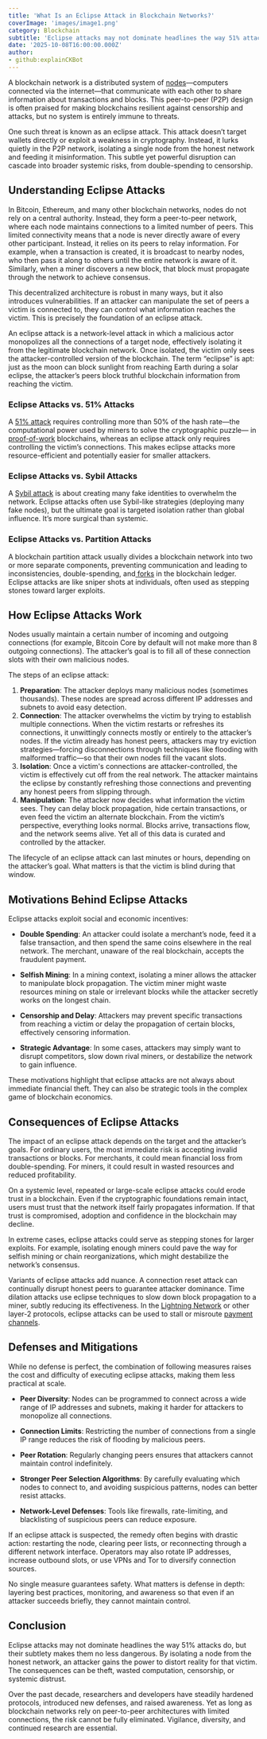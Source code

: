```yaml
---
title: 'What Is an Eclipse Attack in Blockchain Networks?'
coverImage: 'images/image1.png'
category: Blockchain
subtitle: 'Eclipse attacks may not dominate headlines the way 51% attacks do, but their subtlety makes them no less dangerous.'
date: '2025-10-08T16:00:00.000Z'
author: 
- github:explainCKBot
---
```


A blockchain network is a distributed system of [nodes](https://www.nervos.org/knowledge-base/difference_between_miner_full_node_(explainCKBot))—computers connected via the internet—that communicate with each other to share information about transactions and blocks. This peer-to-peer (P2P) design is often praised for making blockchains resilient against censorship and attacks, but no system is entirely immune to threats.

One such threat is known as an eclipse attack. This attack doesn’t target wallets directly or exploit a weakness in cryptography. Instead, it lurks quietly in the P2P network, isolating a single node from the honest network and feeding it misinformation. This subtle yet powerful disruption can cascade into broader systemic risks, from double-spending to censorship.



## Understanding Eclipse Attacks

In Bitcoin, Ethereum, and many other blockchain networks, nodes do not rely on a central authority. Instead, they form a peer-to-peer network, where each node maintains connections to a limited number of peers. This limited connectivity means that a node is never directly aware of every other participant. Instead, it relies on its peers to relay information. For example, when a transaction is created, it is broadcast to nearby nodes, who then pass it along to others until the entire network is aware of it. Similarly, when a miner discovers a new block, that block must propagate through the network to achieve consensus.

This decentralized architecture is robust in many ways, but it also introduces vulnerabilities. If an attacker can manipulate the set of peers a victim is connected to, they can control what information reaches the victim. This is precisely the foundation of an eclipse attack.

An eclipse attack is a network-level attack in which a malicious actor monopolizes all the connections of a target node, effectively isolating it from the legitimate blockchain network. Once isolated, the victim only sees the attacker-controlled version of the blockchain. The term “eclipse” is apt: just as the moon can block sunlight from reaching Earth during a solar eclipse, the attacker’s peers block truthful blockchain information from reaching the victim.

### **Eclipse Attacks vs. 51% Attacks**

A [51% attack](https://www.nervos.org/knowledge-base/what_is_51_attack) requires controlling more than 50% of the hash rate—the computational power used by miners to solve the cryptographic puzzle— in [proof-of-work](https://www.nervos.org/knowledge-base/pow_vs_pos_unravelling_(explainCKBot)) blockchains, whereas an eclipse attack only requires controlling the victim’s connections. This makes eclipse attacks more resource-efficient and potentially easier for smaller attackers.

### **Eclipse Attacks vs. Sybil Attacks**

A [Sybil attack](https://www.nervos.org/knowledge-base/sybil_attacks_consensus_mechanisms_(explainCKBot)) is about creating many fake identities to overwhelm the network. Eclipse attacks often use Sybil-like strategies (deploying many fake nodes), but the ultimate goal is targeted isolation rather than global influence. It’s more surgical than systemic.

### **Eclipse Attacks vs. Partition Attacks**

A blockchain partition attack usually divides a blockchain network into two or more separate components, preventing communication and leading to inconsistencies, double-spending, and[ forks](https://www.nervos.org/knowledge-base/what_is_a_hard_fork_soft_fork_(explainCKBot)) in the blockchain ledger. Eclipse attacks are like sniper shots at individuals, often used as stepping stones toward larger exploits.



## How Eclipse Attacks Work

Nodes usually maintain a certain number of incoming and outgoing connections (for example, Bitcoin Core by default will not make more than 8 outgoing connections). The attacker’s goal is to fill all of these connection slots with their own malicious nodes.

The steps of an eclipse attack:

1. **Preparation**: The attacker deploys many malicious nodes (sometimes thousands). These nodes are spread across different IP addresses and subnets to avoid easy detection.
2. **Connection**: The attacker overwhelms the victim by trying to establish multiple connections. When the victim restarts or refreshes its connections, it unwittingly connects mostly or entirely to the attacker’s nodes. If the victim already has honest peers, attackers may try eviction strategies—forcing disconnections through techniques like flooding with malformed traffic—so that their own nodes fill the vacant slots.
3. **Isolation**: Once a victim's connections are attacker-controlled, the victim is effectively cut off from the real network. The attacker maintains the eclipse by constantly refreshing those connections and preventing any honest peers from slipping through.
4. **Manipulation**: The attacker now decides what information the victim sees. They can delay block propagation, hide certain transactions, or even feed the victim an alternate blockchain. From the victim’s perspective, everything looks normal. Blocks arrive, transactions flow, and the network seems alive. Yet all of this data is curated and controlled by the attacker.

The lifecycle of an eclipse attack can last minutes or hours, depending on the attacker’s goal. What matters is that the victim is blind during that window.



## Motivations Behind Eclipse Attacks

Eclipse attacks exploit social and economic incentives:

- **Double Spending**: An attacker could isolate a merchant’s node, feed it a false transaction, and then spend the same coins elsewhere in the real network. The merchant, unaware of the real blockchain, accepts the fraudulent payment.

- **Selfish Mining**: In a mining context, isolating a miner allows the attacker to manipulate block propagation. The victim miner might waste resources mining on stale or irrelevant blocks while the attacker secretly works on the longest chain.

- **Censorship and Delay**: Attackers may prevent specific transactions from reaching a victim or delay the propagation of certain blocks, effectively censoring information.

- **Strategic Advantage**: In some cases, attackers may simply want to disrupt competitors, slow down rival miners, or destabilize the network to gain influence.

These motivations highlight that eclipse attacks are not always about immediate financial theft. They can also be strategic tools in the complex game of blockchain economics.



## Consequences of Eclipse Attacks

The impact of an eclipse attack depends on the target and the attacker’s goals. For ordinary users, the most immediate risk is accepting invalid transactions or blocks. For merchants, it could mean financial loss from double-spending. For miners, it could result in wasted resources and reduced profitability.

On a systemic level, repeated or large-scale eclipse attacks could erode trust in a blockchain. Even if the cryptographic foundations remain intact, users must trust that the network itself fairly propagates information. If that trust is compromised, adoption and confidence in the blockchain may decline.

In extreme cases, eclipse attacks could serve as stepping stones for larger exploits. For example, isolating enough miners could pave the way for selfish mining or chain reorganizations, which might destabilize the network’s consensus.

Variants of eclipse attacks add nuance. A connection reset attack can continually disrupt honest peers to guarantee attacker dominance. Time dilation attacks use eclipse techniques to slow down block propagation to a miner, subtly reducing its effectiveness. In the [Lightning Network](https://en.wikipedia.org/wiki/Lightning_Network) or other layer-2 protocols, eclipse attacks can be used to stall or misroute [payment channels](https://www.nervos.org/knowledge-base/ultimate_guide_to_payment_channels).



## Defenses and Mitigations

While no defense is perfect, the combination of following measures raises the cost and difficulty of executing eclipse attacks, making them less practical at scale.

- **Peer Diversity**: Nodes can be programmed to connect across a wide range of IP addresses and subnets, making it harder for attackers to monopolize all connections.

- **Connection Limits**: Restricting the number of connections from a single IP range reduces the risk of flooding by malicious peers.

- **Peer Rotation**: Regularly changing peers ensures that attackers cannot maintain control indefinitely.

- **Stronger Peer Selection Algorithms**: By carefully evaluating which nodes to connect to, and avoiding suspicious patterns, nodes can better resist attacks.

- **Network-Level Defenses**: Tools like firewalls, rate-limiting, and blacklisting of suspicious peers can reduce exposure.

If an eclipse attack is suspected, the remedy often begins with drastic action: restarting the node, clearing peer lists, or reconnecting through a different network interface. Operators may also rotate IP addresses, increase outbound slots, or use VPNs and Tor to diversify connection sources.

No single measure guarantees safety. What matters is defense in depth: layering best practices, monitoring, and awareness so that even if an attacker succeeds briefly, they cannot maintain control.



## Conclusion

Eclipse attacks may not dominate headlines the way 51% attacks do, but their subtlety makes them no less dangerous. By isolating a node from the honest network, an attacker gains the power to distort reality for that victim. The consequences can be theft, wasted computation, censorship, or systemic distrust.

Over the past decade, researchers and developers have steadily hardened protocols, introduced new defenses, and raised awareness. Yet as long as blockchain networks rely on peer-to-peer architectures with limited connections, the risk cannot be fully eliminated. Vigilance, diversity, and continued research are essential.
